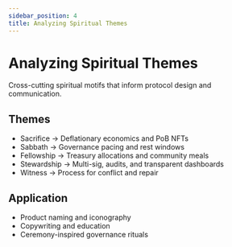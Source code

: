 ```yaml
---
sidebar_position: 4
title: Analyzing Spiritual Themes
---
```


# Analyzing Spiritual Themes

Cross-cutting spiritual motifs that inform protocol design and communication.

## Themes

- Sacrifice → Deflationary economics and PoB NFTs
- Sabbath → Governance pacing and rest windows
- Fellowship → Treasury allocations and community meals
- Stewardship → Multi-sig, audits, and transparent dashboards
- Witness → Process for conflict and repair

## Application

- Product naming and iconography
- Copywriting and education
- Ceremony-inspired governance rituals

